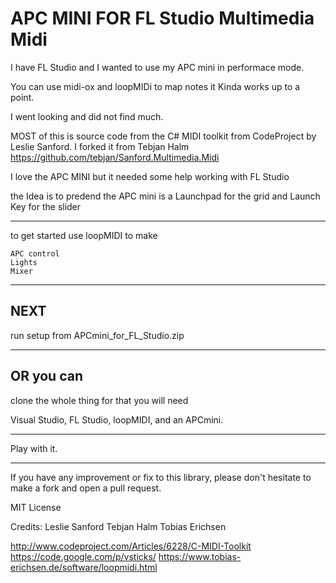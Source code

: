 APC MINI FOR FL Studio Multimedia Midi 
=======================
I have FL Studio and I wanted to use my APC mini in performace mode.

You can use midi-ox and loopMIDi to map notes it Kinda works up to a point.

I went looking and did not find much.

MOST of this is source code from the C# MIDI toolkit from CodeProject by Leslie Sanford.
I forked it from Tebjan Halm  https://github.com/tebjan/Sanford.Multimedia.Midi


I love the APC MINI but it needed some help working with FL Studio

the Idea is to predend the APC mini is a Launchpad for the grid and 
Launch Key for the slider

--------------------------------------------------------------------------------------------------------
to get started use loopMIDI to make 

    APC control
    Lights
    Mixer
--------------------------------------------------------------------------------------------------------
NEXT
--------------------------------------------------------------------------------------------------------
run setup from APCmini_for_FL_Studio.zip

--------------------------------------------------------------------------------------------------------
OR you can
--------------------------------------------------------------------------------------------------------

clone the whole thing for that you will need

Visual Studio, FL Studio, loopMIDI, and an APCmini.

--------------------------------------------------------------------------------------------------------

Play with it. 

---------------------------------------------------------------------------------------------------------
If you have any improvement or fix to this library, 
please don't hesitate to make a fork and open a pull request.

MIT License

Credits:
Leslie Sanford
Tebjan Halm
Tobias Erichsen

http://www.codeproject.com/Articles/6228/C-MIDI-Toolkit
https://code.google.com/p/vsticks/
https://www.tobias-erichsen.de/software/loopmidi.html
